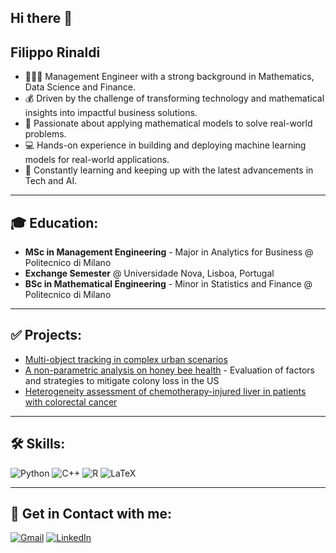 ## Hi there 👋

## Filippo Rinaldi
- 🧑🏻‍🎓 Management Engineer with a strong background in Mathematics, Data Science and Finance.
- 💰 Driven by the challenge of transforming technology and mathematical insights into impactful business solutions.
- 📄 Passionate about applying mathematical models to solve real-world problems.
- 💻 Hands-on experience in building and deploying machine learning models for real-world applications.
- 🚀 Constantly learning and keeping up with the latest advancements in Tech and AI.

---

## 🎓 Education:
- **MSc in Management Engineering** - Major in Analytics for Business @ Politecnico di Milano  
- **Exchange Semester** @ Universidade Nova, Lisboa, Portugal 
- **BSc in Mathematical Engineering** - Minor in Statistics and Finance @ Politecnico di Milano  

---

## ✅ Projects:
- [Multi-object tracking in complex urban scenarios](#)  
- [A non-parametric analysis on honey bee health](#) - Evaluation of factors and strategies to mitigate colony loss in the US  
- [Heterogeneity assessment of chemotherapy-injured liver in patients with colorectal cancer](#)  

---

## 🛠 Skills:
![Python](https://img.shields.io/badge/PYTHON-blue?style=for-the-badge&logo=python&logoColor=white)
![C++](https://img.shields.io/badge/C++-blue?style=for-the-badge&logo=cplusplus&logoColor=white)
![R](https://img.shields.io/badge/R-blue?style=for-the-badge&logo=r&logoColor=white)
![LaTeX](https://img.shields.io/badge/LATEX-blue?style=for-the-badge&logo=latex&logoColor=white)

---

## 🔗 Get in Contact with me:
[![Gmail](https://img.shields.io/badge/GMAIL-red?style=for-the-badge&logo=gmail&logoColor=white)](mailto:rinaldifilippo6@gmail.com)
[![LinkedIn](https://img.shields.io/badge/LINKEDIN-blue?style=for-the-badge&logo=linkedin&logoColor=white)](https://www.linkedin.com/in/filippo-rinaldi6/)
